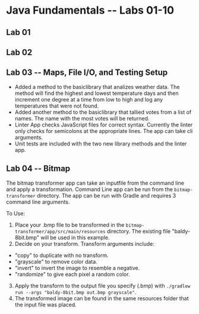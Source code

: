 # Java Fundamentals -- Labs 01-10

## Lab 01

## Lab 02

## Lab 03 -- Maps, File I/O, and Testing Setup

- Added a method to the basiclibrary that analizes weather data. The method will find the highest and lowest temperature days and then increment one degree at a time from low to high and log any temperatures that were not found.
- Added another method to the basiclibrary that tallied votes from a list of names. The name with the most votes will be returned.
- Linter App checks JavaScript files for correct syntax. Currently the linter only checks for semicolons at the appropriate lines. The app can take cli arguments.
- Unit tests are included with the two new library methods and the linter app.

## Lab 04 -- Bitmap

The bitmap transformer app can take an inputfile from the command line and apply a transformation. Command Line app can be run from the `bitmap-transformer` directory. The app can be run with Gradle and requires 3 command line arguments.

To Use:
1. Place your .bmp file to be transformed in the `bitmap-transformer/app/src/main/resources` directory. The existing file "baldy-8bit.bmp" will be used in this example.
2. Decide on your transform. Transform arguments include:
  - "copy" to duplicate with no transform.
  - "grayscale" to remove color data.
  - "invert" to invert the image to resemble a negative.
  - "randomize" to give each pixel a random color.
3. Apply the transform to the output file you specify (.bmp) with `./gradlew run --args "baldy-8bit.bmp out.bmp grayscale"`.
4. The transformed image can be found in the same resources folder that the input file was placed.

